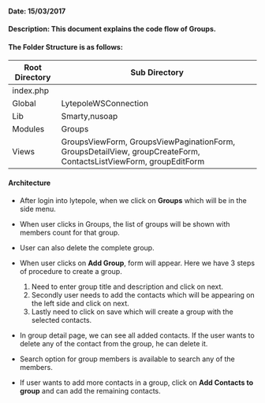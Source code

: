 #### Date: 15/03/2017

#### Description: This document explains the code flow of Groups.

#### The Folder Structure is as follows:

 Root Directory | Sub Directory 
------------ | -------------
index.php | 
Global | LytepoleWSConnection
Lib | Smarty,nusoap
Modules | Groups
Views | GroupsViewForm, GroupsViewPaginationForm, GroupsDetailView, groupCreateForm, ContactsListViewForm, groupEditForm


#### Architecture

- After login into lytepole, when we click on **Groups** which will be in the side menu.
- When user clicks in Groups, the list of groups will be shown with members count for that group.
- User can also delete the complete group.
- When user clicks on **Add Group**, form will appear. Here we have 3 steps of procedure to create a group.
  1. Need to enter group title and description and click on next.
  2. Secondly user needs to add the contacts which will be appearing on the left side and click on next.
  3. Lastly need to click on save which will create a group with the selected contacts.
  
- In group detail page, we can see all added contacts. If the user wants to delete any of the contact from the group, he can delete it.
- Search option for group members is available to search any of the members.
- If user wants to add more contacts in a group, click on **Add Contacts to group** and can add the remaining contacts.
